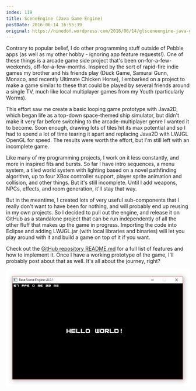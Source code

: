 ```yaml
---
index: 119
title: SceneEngine (Java Game Engine)
postDate: 2016-06-14 16:55:39
original: https://ninedof.wordpress.com/2016/06/14/glsceneengine-java-game-engine/
---
```


Contrary to popular belief, I do other programming stuff outside of Pebble apps (as well as my other hobby - ignoring app feature requests!). One of these things is a arcade game side project that's been on-for-a-few-weekends, off-for-a-few-months. Inspired by the sort of rapid-fire indie games my brother and his friends play (Duck Game, Samurai Gunn, Monaco, and recently Ultimate Chicken Horse), I embarked on a project to make a game similar to these that could be played by several friends around a single TV, much like local multiplayer games from my Youth (particularly Worms).

This effort saw me create a basic looping game prototype with Java2D, which began life as a top-down space-themed ship simulator, but didn't make it very far before switching to the arcade-multiplayer genre I wanted it to become. Soon enough, drawing lots of tiles hit its max potential and so I had to spend a lot of time tearing it apart and replacing Java2D with LWJGL OpenGL for speed. The results were worth the effort, but I'm still left with an incomplete game.

Like many of my programming projects, I work on it less constantly, and more in inspired fits and bursts. So far I have intro sequences, a menu system, a tiled world system with lighting based on a novel pathfinding algorithm, up to four XBox controller support, player sprite animation and collision, and other things. But it's still incomplete. Until I add weapons, NPCs, effects, and room generation, it'll stay that way.

But in the meantime, I created lots of very useful sub-components that I really don't want to have been for nothing, and will probably end up reusing in my own projects. So I decided to pull out the engine, and release it on GitHub as a standalone project that can be run independently of all the other fluff that makes up the game in progress. Importing the code into Eclipse and adding LWJGL.jar (with local libraries and binaries) will let you play around with it and build a game on top of it if you want.

Check out the [GitHub repository README.md](https://github.com/C-D-Lewis/GLSceneEngine) for a full list of features and how to implement it. Once I have a working prototype of the game, I'll probably post about that as well. It's all about the journey, right?

![](/assets/media/2016/06/screenshot.png)
